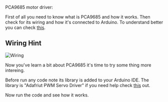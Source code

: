 PCA9685 motor driver:


First of all you need to know what is PCA9685 and how it works.
Then check for its wiring and how it's connected to Arduino.
To understand better you can check [this](https://learn.adafruit.com/16-channel-pwm-servo-driver?view=all).

## Wiring Hint
![Wiring](https://s20.picofile.com/file/8447222642/wiring.png)

Now you've learn a bit about PCA9685 it's time to try some thing more intereing.

Before run any code note its library is added to your Arduino IDE. The library is "Adafriut PWM Servo Driver"
if you need help check [this](https://learn.adafruit.com/adafruit-all-about-arduino-libraries-install-use) out. 

Now run the code and see how it works.

